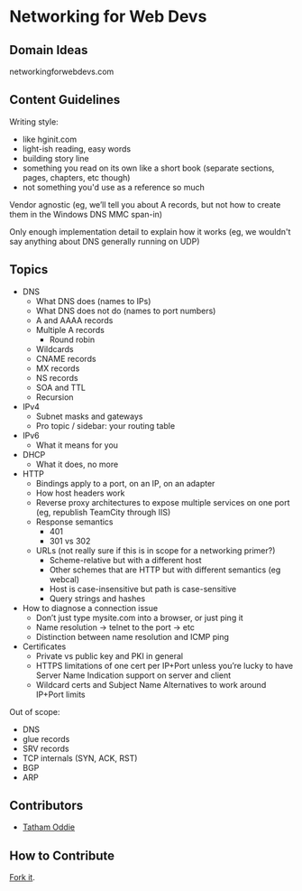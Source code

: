 ﻿# Networking for Web Devs

## Domain Ideas

networkingforwebdevs.com

## Content Guidelines

Writing style:

* like hginit.com
* light-ish reading, easy words
* building story line
* something you read on its own like a short book (separate sections, pages, chapters, etc though)
* not something you'd use as a reference so much

Vendor agnostic (eg, we’ll tell you about A records, but not how to create them in the Windows DNS MMC span-in)

Only enough implementation detail to explain how it works (eg, we wouldn't say anything about DNS generally running on UDP)

## Topics

* DNS
    * What DNS does (names to IPs)
    * What DNS does not do (names to port numbers)
    * A and AAAA records
    * Multiple A records
        * Round robin
    * Wildcards
    * CNAME records
    * MX records
    * NS records
    * SOA and TTL
    * Recursion
* IPv4
    * Subnet masks and gateways
    * Pro topic / sidebar: your routing table
* IPv6
    * What it means for you
* DHCP
    * What it does, no more
* HTTP
    * Bindings apply to a port, on an IP, on an adapter
    * How host headers work
    * Reverse proxy architectures to expose multiple services on one port (eg, republish TeamCity through IIS)
    * Response semantics
        * 401
        * 301 vs 302
    * URLs (not really sure if this is in scope for a networking primer?)
        * Scheme-relative but with a different host
        * Other schemes that are HTTP but with different semantics (eg webcal)
        * Host is case-insensitive but path is case-sensitive
        * Query strings and hashes
* How to diagnose a connection issue
    * Don’t just type mysite.com into a browser, or just ping it
    * Name resolution -> telnet to the port -> etc
    * Distinction between name resolution and ICMP ping
* Certificates
    * Private vs public key and PKI in general
    * HTTPS limitations of one cert per IP+Port unless you’re lucky to have Server Name Indication support on server and client
    * Wildcard certs and Subject Name Alternatives to work around IP+Port limits

Out of scope:

* DNS
* glue records
* SRV records
* TCP internals (SYN, ACK, RST)
* BGP
* ARP

## Contributors

* [Tatham Oddie](http://tath.am)

## How to Contribute

[Fork it](http://hg.tath.am/nfwd).
